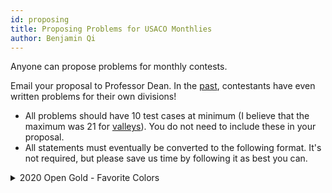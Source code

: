 ```yaml
---
id: proposing
title: Proposing Problems for USACO Monthlies
author: Benjamin Qi
---
```


<module-excerpt>

Anyone can propose problems for monthly contests.

</module-excerpt>

Email your proposal to Professor Dean. In the [past](http://www.usaco.org/index.php?page=viewproblem2&cpid=817), contestants have even written problems for their own divisions!

 - All problems should have 10 test cases at minimum (I believe that the maximum was 21 for [valleys](http://www.usaco.org/index.php?page=viewproblem2&cpid=950)). You do not need to include these in your proposal.
 - All statements must eventually be converted to the following format. It's not required, but please save us time by following it as best you can.

<details>

<summary>2020 Open Gold - Favorite Colors</summary>

```
http://www.usaco.org/index.php?page=viewproblem2&cpid=1042
bolded text should be surrounded by [b][/b], italics by [i][/i]
use [ol][/ol] for numbered list
---

<module-excerpt>

Each of Farmer John's $N$ cows ($1\le N\le 2\cdot 10^5$) has a favorite color.
The cows are conveniently labeled $1\ldots N$ (as always), and each color can be
represented by an integer in the range $1\ldots N$.

There exist $M$ pairs of cows $(a,b)$ such that cow $b$ admires cow $a$
($1\le M\le 2\cdot 10^5$). It is possible that $a=b$, in which case a cow
admires herself. For any color $c$, if cows $x$ and $y$ both admire a cow with
favorite color $c$, then $x$ and $y$ share the same favorite color.

Given this information, determine an assignment of cows to favorite colors such
that the number of distinct favorite colors among all cows is maximized.  As
there are multiple assignments that satisfy this property, output the
lexicographically smallest one (meaning that you should take the assignment that
minimizes the colors assigned to cows $1\ldots N$ in that order).

[input]
The first line contains $N$ and $M$.

The next $M$ lines each contain two space-separated integers $a$ and $b$
($1\le a,b\le N$), denoting that cow $b$ admires cow $a$. The same pair may
appear more than once in the input.
[/input]

[output]
For each $i$ in $1\ldots N$, output the color of cow $i$ in the desired
assignment on a new line.
[/output]

[example]

In the attached image, the circles with bolded borders represent the cows with 
favorite color 1.

[section|SCORING:]

[ul]

[li]Test cases 2-3 satisfy $N,M\le 10^3$. [/li] 

[li]Test cases 4-10 satisfy no additional constraints. [/li]

[/ul]

[/section]
```

</details>